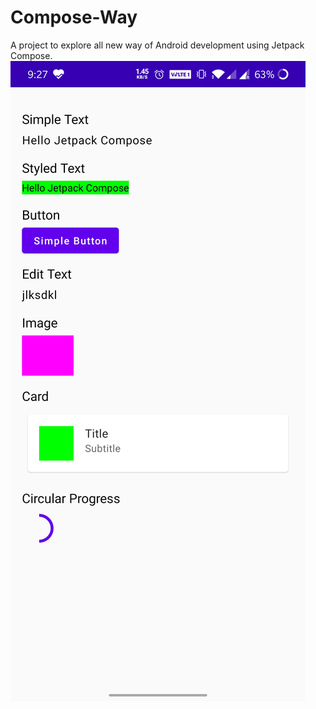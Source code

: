 # Compose-Way
A project to explore all new way of Android development using Jetpack Compose.
![Basic Components](./public/image_1.jpg)